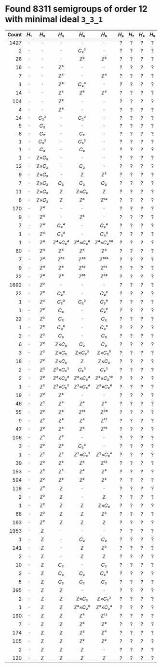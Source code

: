 # Found 8311 semigroups of order 12 with minimal ideal `3_3_1`


Count | 𝐻₁ | 𝐻₂ | 𝐻₃ | 𝐻₄ | 𝐻₅ | 𝐻₆ | 𝐻₇ | 𝐻₈ | 𝐻₉ | 𝐻₁₀
--: | :--: | :--: | :--: | :--: | :--: | :--: | :--: | :--: | :--: | :--:
1427 | · | · | · | · | · | ? | ? | ? | ? | ?
2 | · | · | · | 𝐶₂² | · | ? | ? | ? | ? | ?
26 | · | · | · | ℤ² | ℤ² | ? | ? | ? | ? | ?
16 | · | · | ℤ⁴ | · | · | ? | ? | ? | ? | ?
7 | · | · | ℤ⁴ | · | ℤ⁴ | ? | ? | ? | ? | ?
1 | · | · | ℤ⁴ | 𝐶₂⁴ | · | ? | ? | ? | ? | ?
14 | · | · | ℤ⁴ | ℤ⁴ | ℤ⁴ | ? | ? | ? | ? | ?
104 | · | · | ℤ² | · | · | ? | ? | ? | ? | ?
4 | · | · | ℤ⁸ | · | · | ? | ? | ? | ? | ?
14 | · | 𝐶₂² | · | 𝐶₂² | · | ? | ? | ? | ? | ?
5 | · | 𝐶₂ | · | · | · | ? | ? | ? | ? | ?
8 | · | 𝐶₂ | · | 𝐶₂ | · | ? | ? | ? | ? | ?
1 | · | 𝐶₃² | · | 𝐶₃² | · | ? | ? | ? | ? | ?
1 | · | 𝐶₃ | · | 𝐶₃ | · | ? | ? | ? | ? | ?
1 | · | ℤ×𝐶₂ | · | · | · | ? | ? | ? | ? | ?
12 | · | ℤ×𝐶₂ | · | 𝐶₂ | · | ? | ? | ? | ? | ?
9 | · | ℤ×𝐶₂ | · | ℤ | ℤ² | ? | ? | ? | ? | ?
7 | · | ℤ×𝐶₂ | 𝐶₂ | 𝐶₂ | 𝐶₂ | ? | ? | ? | ? | ?
11 | · | ℤ×𝐶₂ | ℤ | ℤ×𝐶₂ | ℤ | ? | ? | ? | ? | ?
8 | · | ℤ×𝐶₂ | ℤ | ℤ⁴ | ℤ¹² | ? | ? | ? | ? | ?
170 | · | ℤ⁴ | · | · | · | ? | ? | ? | ? | ?
9 | · | ℤ⁴ | · | ℤ⁴ | · | ? | ? | ? | ? | ?
7 | · | ℤ⁴ | 𝐶₂⁴ | · | 𝐶₂⁴ | ? | ? | ? | ? | ?
1 | · | ℤ⁴ | 𝐶₃⁴ | · | 𝐶₃⁴ | ? | ? | ? | ? | ?
1 | · | ℤ⁴ | ℤ⁴×𝐶₂⁴ | ℤ⁴×𝐶₂⁸ | ℤ⁴×𝐶₂²⁰ | ? | ? | ? | ? | ?
80 | · | ℤ⁴ | ℤ⁴ | ℤ⁴ | ℤ⁴ | ? | ? | ? | ? | ?
7 | · | ℤ⁴ | ℤ¹² | ℤ³⁶ | ℤ¹⁰⁸ | ? | ? | ? | ? | ?
9 | · | ℤ⁴ | ℤ⁸ | ℤ¹² | ℤ¹⁶ | ? | ? | ? | ? | ?
22 | · | ℤ⁴ | ℤ⁸ | ℤ¹⁶ | ℤ³² | ? | ? | ? | ? | ?
1692 | · | ℤ² | · | · | · | ? | ? | ? | ? | ?
22 | · | ℤ² | 𝐶₂² | · | 𝐶₂² | ? | ? | ? | ? | ?
1 | · | ℤ² | 𝐶₂² | 𝐶₂² | 𝐶₂⁶ | ? | ? | ? | ? | ?
1 | · | ℤ² | 𝐶₂ | · | 𝐶₂² | ? | ? | ? | ? | ?
22 | · | ℤ² | 𝐶₂ | · | 𝐶₂ | ? | ? | ? | ? | ?
1 | · | ℤ² | 𝐶₃² | · | 𝐶₃² | ? | ? | ? | ? | ?
2 | · | ℤ² | 𝐶₃ | · | 𝐶₃ | ? | ? | ? | ? | ?
6 | · | ℤ² | ℤ×𝐶₂ | 𝐶₂ | 𝐶₂ | ? | ? | ? | ? | ?
3 | · | ℤ² | ℤ×𝐶₂ | ℤ×𝐶₂² | ℤ×𝐶₂⁵ | ? | ? | ? | ? | ?
18 | · | ℤ² | ℤ×𝐶₂ | ℤ | ℤ×𝐶₂ | ? | ? | ? | ? | ?
2 | · | ℤ² | ℤ²×𝐶₂² | 𝐶₂² | 𝐶₂² | ? | ? | ? | ? | ?
2 | · | ℤ² | ℤ²×𝐶₂² | ℤ²×𝐶₂⁴ | ℤ²×𝐶₂¹⁰ | ? | ? | ? | ? | ?
1 | · | ℤ² | ℤ²×𝐶₂² | ℤ²×𝐶₂⁴ | ℤ²×𝐶₂⁶ | ? | ? | ? | ? | ?
19 | · | ℤ² | ℤ⁴ | · | · | ? | ? | ? | ? | ?
46 | · | ℤ² | ℤ⁴ | ℤ⁴ | ℤ⁴ | ? | ? | ? | ? | ?
55 | · | ℤ² | ℤ⁴ | ℤ¹² | ℤ³⁶ | ? | ? | ? | ? | ?
9 | · | ℤ² | ℤ⁴ | ℤ⁸ | ℤ¹² | ? | ? | ? | ? | ?
47 | · | ℤ² | ℤ⁴ | ℤ⁸ | ℤ¹⁶ | ? | ? | ? | ? | ?
106 | · | ℤ² | ℤ² | · | · | ? | ? | ? | ? | ?
3 | · | ℤ² | ℤ² | 𝐶₂² | · | ? | ? | ? | ? | ?
1 | · | ℤ² | ℤ² | ℤ²×𝐶₂² | ℤ²×𝐶₂⁴ | ? | ? | ? | ? | ?
39 | · | ℤ² | ℤ² | ℤ⁴ | ℤ¹² | ? | ? | ? | ? | ?
153 | · | ℤ² | ℤ² | ℤ⁴ | ℤ⁸ | ? | ? | ? | ? | ?
594 | · | ℤ² | ℤ² | ℤ² | ℤ² | ? | ? | ? | ? | ?
118 | · | ℤ² | ℤ | · | · | ? | ? | ? | ? | ?
2 | · | ℤ² | ℤ | · | ℤ | ? | ? | ? | ? | ?
1 | · | ℤ² | ℤ | ℤ | ℤ×𝐶₂ | ? | ? | ? | ? | ?
88 | · | ℤ² | ℤ | ℤ | ℤ² | ? | ? | ? | ? | ?
163 | · | ℤ² | ℤ | ℤ | ℤ | ? | ? | ? | ? | ?
1953 | · | ℤ | · | · | · | ? | ? | ? | ? | ?
1 | · | ℤ | · | 𝐶₂ | 𝐶₂ | ? | ? | ? | ? | ?
141 | · | ℤ | · | ℤ | ℤ² | ? | ? | ? | ? | ?
2 | · | ℤ | · | ℤ | ℤ | ? | ? | ? | ? | ?
10 | · | ℤ | 𝐶₂ | · | 𝐶₂ | ? | ? | ? | ? | ?
2 | · | ℤ | 𝐶₂ | 𝐶₂ | 𝐶₂³ | ? | ? | ? | ? | ?
5 | · | ℤ | 𝐶₂ | 𝐶₂ | 𝐶₂ | ? | ? | ? | ? | ?
395 | · | ℤ | ℤ | · | · | ? | ? | ? | ? | ?
2 | · | ℤ | ℤ | ℤ×𝐶₂ | ℤ×𝐶₂² | ? | ? | ? | ? | ?
1 | · | ℤ | ℤ | ℤ²×𝐶₂² | ℤ²×𝐶₂⁴ | ? | ? | ? | ? | ?
190 | · | ℤ | ℤ | ℤ⁴ | ℤ¹² | ? | ? | ? | ? | ?
7 | · | ℤ | ℤ | ℤ⁴ | ℤ⁸ | ? | ? | ? | ? | ?
174 | · | ℤ | ℤ | ℤ² | ℤ⁴ | ? | ? | ? | ? | ?
105 | · | ℤ | ℤ | ℤ² | ℤ² | ? | ? | ? | ? | ?
2 | · | ℤ | ℤ | ℤ | · | ? | ? | ? | ? | ?
120 | · | ℤ | ℤ | ℤ | ℤ | ? | ? | ? | ? | ?
